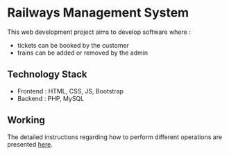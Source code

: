 # Railways Management System

This web development project aims to develop software where :
- tickets can be booked by the customer
- trains can be added or removed by the admin

## Technology Stack
 - Frontend : HTML, CSS, JS, Bootstrap
 - Backend : PHP, MySQL

## Working
The detailed instructions regarding how to perform different operations are presented [here](https://docs.google.com/document/d/1q8YdFQLKRqo8jEGui3FpHiGx0xsujCwixmjD_p_JRW0/edit?usp=sharing_eip&ts=5fbd6758&urp=gmail_link&gxids=7628).
